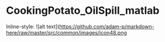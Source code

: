# CookingPotato_OilSpill_matlab

Inline-style: 
![alt text](https://github.com/adam-p/markdown-here/raw/master/src/common/images/icon48.png

